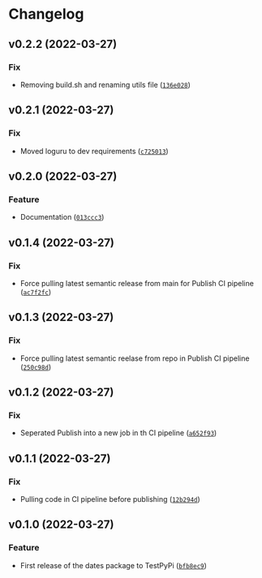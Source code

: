 # Changelog

<!--next-version-placeholder-->

## v0.2.2 (2022-03-27)
### Fix
* Removing build.sh and renaming utils file ([`136e028`](https://github.com/elmidelange/hai-dates-tech-task/commit/136e02892d3ed2baad6f6d13c1f328af5bd87fa3))

## v0.2.1 (2022-03-27)
### Fix
* Moved loguru to dev requirements ([`c725013`](https://github.com/elmidelange/hai-dates-tech-task/commit/c725013ffb9c48839fd346b27d372bbe374ccabd))

## v0.2.0 (2022-03-27)
### Feature
* Documentation ([`013ccc3`](https://github.com/elmidelange/hai-dates-tech-task/commit/013ccc3ed3e303fd068dd2b6576042966601c9b9))

## v0.1.4 (2022-03-27)
### Fix
* Force pulling latest semantic release from main for Publish CI pipeline ([`ac7f2fc`](https://github.com/elmidelange/hai-dates-tech-task/commit/ac7f2fc91eb858838c1a402723fefe9f5277f341))

## v0.1.3 (2022-03-27)
### Fix
* Force pulling latest semantic reelase from repo in Publish CI pipeline ([`250c98d`](https://github.com/elmidelange/hai-dates-tech-task/commit/250c98df9a7906a9fd4db1657d3721a29b5fc32e))

## v0.1.2 (2022-03-27)
### Fix
* Seperated Publish into a new job in th CI pipeline ([`a652f93`](https://github.com/elmidelange/hai-dates-tech-task/commit/a652f932269fd4693fb07486a645a0b1e7ec3748))

## v0.1.1 (2022-03-27)
### Fix
* Pulling code in CI pipeline before publishing ([`12b294d`](https://github.com/elmidelange/hai-dates-tech-task/commit/12b294dd33b2eaf916ef5cab25cb12b309181029))

## v0.1.0 (2022-03-27)
### Feature
* First release of the dates package to TestPyPi ([`bfb8ec9`](https://github.com/elmidelange/hai-dates-tech-task/commit/bfb8ec94925f7d33a1fb263f458633eb62d350fc))
